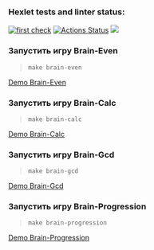### Hexlet tests and linter status:
[![first check](https://github.com/Hikitoc54/php-project-lvl1/actions/workflows/myWorkflow.yml/badge.svg)](https://github.com/Hikitoc54/php-project-lvl1/actions/workflows/myWorkflow.yml)
[![Actions Status](https://github.com/Hikitoc54/php-project-lvl1/workflows/hexlet-check/badge.svg)](https://github.com/Hikitoc54/php-project-lvl1/actions)
<a href="https://codeclimate.com/github/codeclimate/codeclimate/maintainability"><img src="https://api.codeclimate.com/v1/badges/a99a88d28ad37a79dbf6/maintainability" /></a>
### Запустить игру Brain-Even
> ```make brain-even```

<a target="_blank" href="https://asciinema.org/a/PGELz8mjIjpKaAjmlsQE7xLRr">Demo Brain-Even<a>
<br />
### Запустить игру Brain-Calc
> ```make brain-calc```
  
<a target="_blank" href="https://asciinema.org/a/hTdTr9hL70xJFvGjeEtRSpH49">Demo Brain-Calc<a>
<br />

### Запустить игру Brain-Gcd
> ```make brain-gcd```
  
<a target="_blank" href="https://asciinema.org/a/lpiTyQWtdwr3IYwrd0Ihx9eRc">Demo Brain-Gcd<a>
<br />

### Запустить игру Brain-Progression
> ```make brain-progression```
  
<a target="_blank" href="https://asciinema.org/a/P6vDuPjzotSeYXmMbQYiKq5qw">Demo Brain-Progression<a>
<br />
